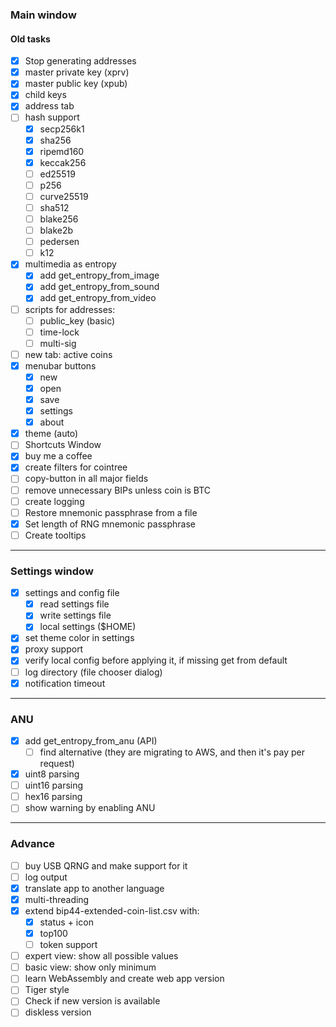 ### Main window

#### Old tasks
- [x] Stop generating addresses
- [x] master private key (xprv)
- [x] master public key (xpub)
- [x] child keys
- [x] address tab
- [ ] hash support
    - [x] secp256k1
    - [x] sha256
    - [x] ripemd160
    - [x] keccak256
    - [ ] ed25519
    - [ ] p256
    - [ ] curve25519
    - [ ] sha512
    - [ ] blake256
    - [ ] blake2b
    - [ ] pedersen
    - [ ] k12
- [x] multimedia as entropy
    - [x] add get_entropy_from_image
    - [x] add get_entropy_from_sound
    - [x] add get_entropy_from_video
- [ ] scripts for addresses:
    - [ ] public_key (basic)
    - [ ] time-lock
    - [ ] multi-sig
- [ ] new tab: active coins
- [x] menubar buttons
    - [x] new
    - [x] open
    - [x] save
    - [x] settings
    - [x] about
- [x] theme (auto)
- [ ] Shortcuts Window
- [x] buy me a coffee
- [x] create filters for cointree
- [ ] copy-button in all major fields
- [ ] remove unnecessary BIPs unless coin is BTC
- [ ] create logging
- [ ] Restore mnemonic passphrase from a file
- [x] Set length of RNG mnemonic passphrase
- [ ] Create tooltips

---

### Settings window

- [x] settings and config file
    - [x] read settings file
    - [x] write settings file
    - [x] local settings ($HOME)
- [x] set theme color in settings
- [x] proxy support
- [x] verify local config before applying it, if missing get from default
- [ ] log directory (file chooser dialog)
- [x] notification timeout

---

### ANU

- [x] add get_entropy_from_anu (API)
    - [ ] find alternative (they are migrating to AWS, and then it's pay per request)
- [x] uint8 parsing
- [ ] uint16 parsing
- [ ] hex16 parsing
- [ ] show warning by enabling ANU

---

### Advance

- [ ] buy USB QRNG and make support for it
- [ ] log output
- [x] translate app to another language
- [x] multi-threading
- [x] extend bip44-extended-coin-list.csv with:
    - [x] status + icon
    - [x] top100
    - [ ] token support
- [ ] expert view: show all possible values
- [ ] basic view: show only minimum 
- [ ] learn WebAssembly and create web app version
- [ ] Tiger style
- [ ] Check if new version is available
- [ ] diskless version